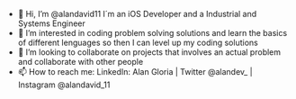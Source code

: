 - 👋 Hi, I’m @alandavid11 I´m an iOS Developer and a Industrial and Systems Engineer
- 👀 I’m interested in coding problem solving solutions and learn the basics of different lenguages so then I can level up my coding solutions
- 💞️ I’m looking to collaborate on projects that involves an actual problem and collaborate with other people
- 📫 How to reach me: LinkedIn: Alan Gloria | Twitter @alandev_ | Instagram @alandavid_11

<!---
alandavid11/alandavid11 is a ✨ special ✨ repository because its `README.md` (this file) appears on your GitHub profile.
You can click the Preview link to take a look at your changes.
--->
